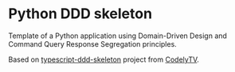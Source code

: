 # Python DDD skeleton

Template of a Python application using Domain-Driven Design and Command Query Response Segregation principles.

Based on [typescript-ddd-skeleton](https://github.com/CodelyTV/typescript-ddd-skeleton) project from [CodelyTV](https://github.com/CodelyTV).
